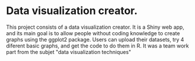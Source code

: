 # Data visualization creator. 
This project consists of a data visualization creator. It is a Shiny web app, and its main goal is to allow people without coding knowledge to create graphs using the ggplot2 package. Users can upload their datasets, try 4 diferent basic graphs, and get the code to do them in R. It was a team work part from the subjet "data visualization techniques"
